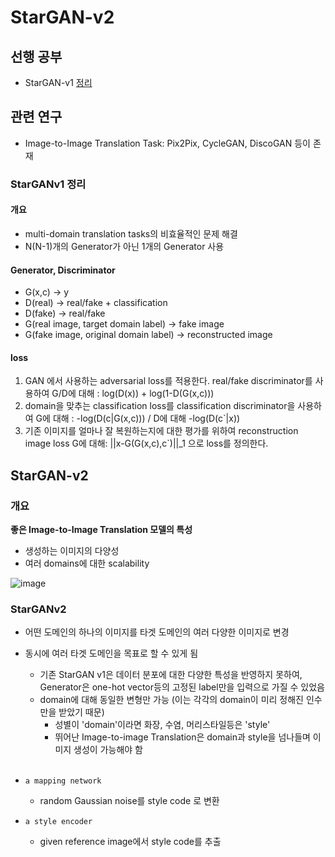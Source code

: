 # StarGAN-v2

## 선행 공부
- StarGAN-v1 [정리](https://github.com/dnwjddl/PaperReview_v1/blob/master/4nd_paper(StarGANv1).md)

## 관련 연구
- Image-to-Image Translation Task: Pix2Pix, CycleGAN, DiscoGAN 등이 존재
### StarGANv1 정리
#### 개요
- multi-domain translation tasks의 비효율적인 문제 해결
- N(N-1)개의 Generator가 아닌 1개의 Generator 사용

#### Generator, Discriminator
- G(x,c) -> y
- D(real) -> real/fake + classification
- D(fake) -> real/fake
- G(real image, target domain label) -> fake image
- G(fake image, original domain label) -> reconstructed image
#### loss
1. GAN 에서 사용하는 adversarial loss를 적용한다. real/fake discriminator를 사용하여 G/D에 대해 : log(D(x)) + log(1-D(G(x,c))) 
2. domain을 맞추는 classification loss를 classification discriminator을 사용하여 G에 대해 : -log(D(c|G(x,c))) / D에 대해 -log(D(c`|x))
3. 기존 이미지를 얼마나 잘 복원하는지에 대한 평가를 위하여 reconstruction image loss G에 대해: ||x-G(G(x,c),c`)||_1 으로 loss를 정의한다.


## StarGAN-v2
### 개요
**좋은 Image-to-Image Translation 모델의 특성**  
- 생성하는 이미지의 다양성
- 여러 domains에 대한 scalability

![image](https://user-images.githubusercontent.com/72767245/106156876-696af180-61c5-11eb-9689-9251b221b9bd.png)

### StarGANv2
- 어떤 도메인의 하나의 이미지를 타겟 도메인의 여러 다양한 이미지로 변경
- 동시에 여러 타겟 도메인을 목표로 할 수 있게 됨
  - 기존 StarGAN v1은 데이터 분포에 대한 다양한 특성을 반영하지 못하여, Generator은 one-hot vector등의 고정된 label만을 입력으로 가질 수 있었음
  - domain에 대해 동일한 변형만 가능 (이는 각각의 domain이 미리 정해진 인수만을 받았기 때문)
    - 성별이 'domain'이라면 화장, 수염, 머리스타일등은 'style'
    - 뛰어난 Image-to-image Translation은 domain과 style을 넘나들며 이미지 생성이 가능해야 함
<br><br>

- ```a mapping network```
  - random Gaussian noise를 style code 로 변환
- ```a style encoder```
  - given reference image에서 style code를 추출
    
